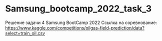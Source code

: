 # Samsung_bootcamp_2022_task_3
Решение задачи 4 Samsung BootCamp 2022 Ссылка на соревнование: https://www.kaggle.com/competitions/oilgas-field-prediction/data?select=train_oil.csv
